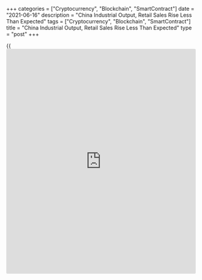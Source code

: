 +++
categories = ["Cryptocurrency", "Blockchain", "SmartContract"]
date = "2021-06-16"
description = "China Industrial Output, Retail Sales Rise Less Than Expected"
tags = ["Cryptocurrency", "Blockchain", "SmartContract"]
title = "China Industrial Output, Retail Sales Rise Less Than Expected"
type = "post"
+++

{{<iframe id="large-banner" src="https://www.bounty.group/#slide=8.0" width="100%" height="600" scrolling="no" style="border: 0px solid rgb(216, 221, 230); border-radius: 3px;">}}

China's industrial production and retail sales grew less than expected
in May, reports said citing data from the National Bureau of Statistics
on Wednesday.

Industrial production grew 8.8 percent on a yearly basis in May, weaker
than the economists' forecast of 9 percent.

Similarly, retail sales expanded 12.4 percent annually, which was slower
than the expected increase of 13.6 percent.

During January to May period, fixed asset investment increased 15.4
percent from the same period last year. Economists had forecast
investment to climb 16.9 percent.

For comments and feedback [contact](https://www.playgroundfx.com/contact/): editorial@rtt[news](https://www.letsplayfx.com/blog/forex-news-website/).com

[Economic News][1]

 **What parts of the world are seeing the best (and worst) economic
performances lately? Click[here][2] to check out our [Econ Scorecard][2]
and find out! See up-to-the-moment [ranking](https://www.playgroundfx.com/blog/crypto-exchange-ranking/)s for the best and worst
performers in [GDP][3], [unemployment rate][4], [inflation][2] and much
more.**

   1. www.rtt[news](https://www.letsplayfx.com/blog/forex-news-website/).com/Content/EconomicNews.aspx
   2. www.rtt[news](https://www.letsplayfx.com/blog/forex-news-website/).com/economic-scorecard/world-rank/CPI/highest-performance.aspx
   3. www.rtt[news](https://www.letsplayfx.com/blog/forex-news-website/).com/economic-scorecard/world-rank/GDP/highest-performance.aspx
   4. www.rtt[news](https://www.letsplayfx.com/blog/forex-news-website/).com/economic-scorecard/world-rank/unemployment-rate/lowest-performance.aspx